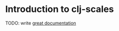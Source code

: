 # Introduction to clj-scales

TODO: write [great documentation](http://jacobian.org/writing/what-to-write/)
